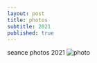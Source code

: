 ```yaml
---
layout: post
title: photos
subtitle: 2021
published: true
---
```

seance photos 2021
![photo](https://www.instagram.com/p/CXMZIa0N7Ax/)
